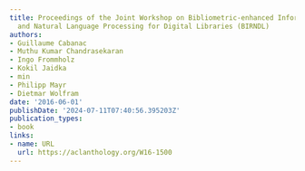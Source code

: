```yaml
---
title: Proceedings of the Joint Workshop on Bibliometric-enhanced Information Retrieval
  and Natural Language Processing for Digital Libraries (BIRNDL)
authors:
- Guillaume Cabanac
- Muthu Kumar Chandrasekaran
- Ingo Frommholz
- Kokil Jaidka
- min
- Philipp Mayr
- Dietmar Wolfram
date: '2016-06-01'
publishDate: '2024-07-11T07:40:56.395203Z'
publication_types:
- book
links:
- name: URL
  url: https://aclanthology.org/W16-1500
---
```

